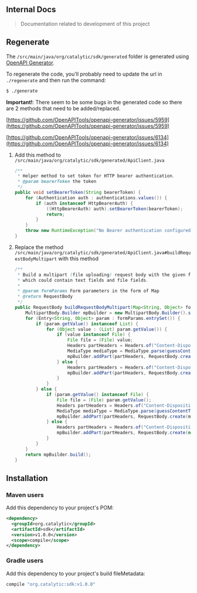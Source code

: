 ## Internal Docs
> Documentation related to development of this project

## Regenerate

The `/src/main/java/org/catalytic/sdk/generated` folder is generated using [OpenAPI Generator](https://openapi-generator.tech).

To regenerate the code, you'll probably need to update the url in `./regenerate` and then run the command:

```sh
$ ./generate
```

**Important!**: There seem to be some bugs in the generated code so there are 2 methods that need to be added/replaced.

[https://github.com/OpenAPITools/openapi-generator/issues/5959](https://github.com/OpenAPITools/openapi-generator/issues/5959)

[https://github.com/OpenAPITools/openapi-generator/issues/6134](https://github.com/OpenAPITools/openapi-generator/issues/6134)

1. Add this method to `/src/main/java/org/catalytic/sdk/generated/ApiClient.java`
	
	```java
	/**
     * Helper method to set token for HTTP bearer authentication.
     * @param bearerToken the token
     */
    public void setBearerToken(String bearerToken) {
        for (Authentication auth : authentications.values()) {
            if (auth instanceof HttpBearerAuth) {
                ((HttpBearerAuth) auth).setBearerToken(bearerToken);
                return;
            }
        }
        throw new RuntimeException("No Bearer authentication configured!");
    }
	```
2. Replace the method `/src/main/java/org/catalytic/sdk/generated/ApiClient.java#buildRequestBodyMultipart` with this method

	```java
	/**
     * Build a multipart (file uploading) request body with the given form parameters,
     * which could contain text fields and file fields.
     *
     * @param formParams Form parameters in the form of Map
     * @return RequestBody
     */
    public RequestBody buildRequestBodyMultipart(Map<String, Object> formParams) {
        MultipartBody.Builder mpBuilder = new MultipartBody.Builder().setType(MultipartBody.FORM);
        for (Entry<String, Object> param : formParams.entrySet()) {
            if (param.getValue() instanceof List) {
                for (Object value : (List) param.getValue()) {
                    if (value instanceof File) {
                        File file = (File) value;
                        Headers partHeaders = Headers.of("Content-Disposition", "form-data; name=\"" + param.getKey() + "\"; filename=\"" + file.getName() + "\"");
                        MediaType mediaType = MediaType.parse(guessContentTypeFromFile(file));
                        mpBuilder.addPart(partHeaders, RequestBody.create(mediaType, file));
                    } else {
                        Headers partHeaders = Headers.of("Content-Disposition", "form-data; name=\"" + param.getKey() + "\"");
                        mpBuilder.addPart(partHeaders, RequestBody.create(null, parameterToString(param.getValue())));
                    }
                }
            } else {
                if (param.getValue() instanceof File) {
                    File file = (File) param.getValue();
                    Headers partHeaders = Headers.of("Content-Disposition", "form-data; name=\"" + param.getKey() + "\"; filename=\"" + file.getName() + "\"");
                    MediaType mediaType = MediaType.parse(guessContentTypeFromFile(file));
                    mpBuilder.addPart(partHeaders, RequestBody.create(mediaType, file));
                } else {
                    Headers partHeaders = Headers.of("Content-Disposition", "form-data; name=\"" + param.getKey() + "\"");
                    mpBuilder.addPart(partHeaders, RequestBody.create(null, parameterToString(param.getValue())));
                }
            }
        }
        return mpBuilder.build();
    }
    ```

## Installation

### Maven users

Add this dependency to your project's POM:

```xml
<dependency>
  <groupId>org.catalytic</groupId>
  <artifactId>sdk</artifactId>
  <version>v1.0.0</version>
  <scope>compile</scope>
</dependency>
```

### Gradle users

Add this dependency to your project's build fileMetadata:

```groovy
compile "org.catalytic:sdk:v1.0.0"
```

